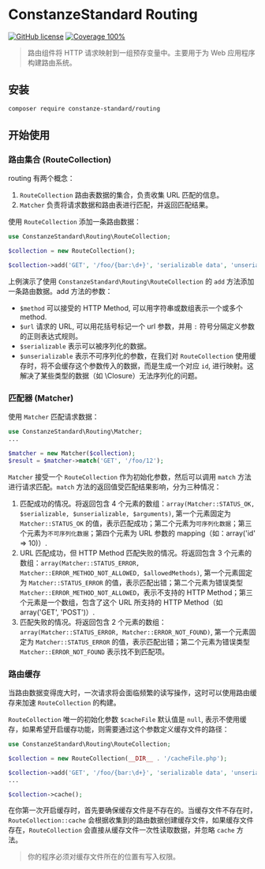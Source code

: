 # ConstanzeStandard Routing

[![GitHub license](https://img.shields.io/badge/license-Apache%202-red)](https://github.com/constanze-standard/routing/blob/master/LICENSE)
[![Coverage 100%](https://img.shields.io/azure-devops/coverage/swellaby/opensource/25.svg)](https://github.com/constanze-standard/routing)

> 路由组件将 HTTP 请求映射到一组预存变量中。主要用于为 Web 应用程序构建路由系统。

## 安装
```sh
composer require constanze-standard/routing
```

## 开始使用

### 路由集合 (RouteCollection)
routing 有两个概念：
1. `RouteCollection` 路由表数据的集合，负责收集 URL 匹配的信息。
2. `Matcher` 负责将请求数据和路由表进行匹配，并返回匹配结果。

使用 `RouteCollection` 添加一条路由数据：
```php
use ConstanzeStandard\Routing\RouteCollection;

$collection = new RouteCollection();

$collection->add('GET', '/foo/{bar:\d+}', 'serializable data', 'unserializable data');
```
上例演示了使用 `ConstanzeStandard\Routing\RouteCollection` 的 `add` 方法添加一条路由数据。add 方法的参数：
- `$method` 可以接受的 HTTP Method, 可以用字符串或数组表示一个或多个 method.
- `$url` 请求的 URL, 可以用花括号标记一个 url 参数，并用 `:` 符号分隔定义参数的正则表达式规则。
- `$serializable` 表示可以被序列化的数据。
- `$unserializable` 表示不可序列化的参数，在我们对 `RouteCollection` 使用缓存时，将不会缓存这个参数传入的数据，而是生成一个对应 `id`, 进行映射。这解决了某些类型的数据（如 \Closure）无法序列化的问题。

### 匹配器 (Matcher)
使用 `Matcher` 匹配请求数据：
```php
use ConstanzeStandard\Routing\Matcher;
...

$matcher = new Matcher($collection);
$result = $matcher->match('GET', '/foo/12');
```
`Matcher` 接受一个 `RouteCollection` 作为初始化参数，然后可以调用 `match` 方法进行请求匹配。`match` 方法的返回值受匹配结果影响，分为三种情况：
1. 匹配成功的情况。将返回包含 4 个元素的数组：`array(Matcher::STATUS_OK, $serializable, $unserializable, $arguments)`, 第一个元素固定为 `Matcher::STATUS_OK` 的值，表示匹配成功；第二个元素为`可序列化数据`；第三个元素为`不可序列化数据`；第四个元素为 URL 参数的 mapping（如：array('id' => 10)）.
2. URL 匹配成功，但 HTTP Method 匹配失败的情况。将返回包含 3 个元素的数组：`array(Matcher::STATUS_ERROR, Matcher::ERROR_METHOD_NOT_ALLOWED, $allowedMethods)`, 第一个元素固定为 `Matcher::STATUS_ERROR` 的值，表示匹配出错；第二个元素为错误类型 `Matcher::ERROR_METHOD_NOT_ALLOWED`，表示不支持的 HTTP Method；第三个元素是一个数组，包含了这个 URL 所支持的 HTTP Method（如 array('GET', 'POST')）.
3. 匹配失败的情况。将返回包含 2 个元素的数组：`array(Matcher::STATUS_ERROR, Matcher::ERROR_NOT_FOUND)`, 第一个元素固定为 `Matcher::STATUS_ERROR` 的值，表示匹配出错；第二个元素为错误类型 `Matcher::ERROR_NOT_FOUND` 表示找不到匹配项。

### 路由缓存
当路由数据变得庞大时，一次请求将会面临频繁的读写操作，这时可以使用路由缓存来加速 `RouteCollection` 的构建。

`RouteCollection` 唯一的初始化参数 `$cacheFile` 默认值是 `null`, 表示不使用缓存，如果希望开启缓存功能，则需要通过这个参数定义缓存文件的路径：
```php
use ConstanzeStandard\Routing\RouteCollection;

$collection = new RouteCollection(__DIR__ . '/cacheFile.php');

$collection->add('GET', '/foo/{bar:\d+}', 'serializable data', 'unserializable data');
...

$collection->cache();
```
在你第一次开启缓存时，首先要确保缓存文件是不存在的。当缓存文件不存在时，`RouteCollection::cache` 会根据收集到的路由数据创建缓存文件，如果缓存文件存在，`RouteCollection` 会直接从缓存文件一次性读取数据，并忽略 `cache` 方法。

> 你的程序必须对缓存文件所在的位置有写入权限。
